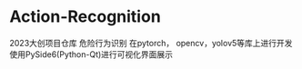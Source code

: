 # Action-Recognition
2023大创项目仓库
危险行为识别
在pytorch， opencv，yolov5等库上进行开发
使用PySide6(Python-Qt)进行可视化界面展示
